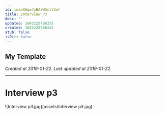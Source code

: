 ```yaml
---
id: iminXWqw4pBAiW5sllVmf
title: Interview P3
desc: ''
updated: 1645225706335
created: 1645225706335
stub: false
isDir: false
---
```

My Template
---

_Created at 2019-01-22._
_Last updated at 2019-01-22._




---

# Interview p3


![Interview p3.jpg](assets/Interview p3.jpg)


